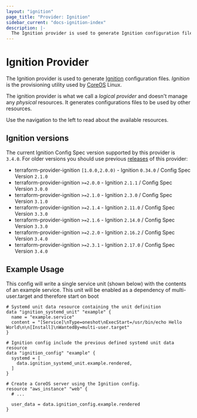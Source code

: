 ```yaml
---
layout: "ignition"
page_title: "Provider: Ignition"
sidebar_current: "docs-ignition-index"
description: |-
  The Ignition provider is used to generate Ignition configuration files used by CoreOS Linux.
---
```


# Ignition Provider

The Ignition provider is used to generate [Ignition](https://coreos.com/ignition/docs/latest/) configuration files. _Ignition_ is the provisioning utility used by [CoreOS](https://coreos.com/) Linux.

The ignition provider is what we call a _logical provider_ and doesn't manage any _physical_ resources. It generates configurations files to be used by other resources.

Use the navigation to the left to read about the available resources.

## Ignition versions

The current Ignition Config Spec version supported by this provider is `3.4.0`. For older versions you should use previous [releases](https://github.com/community-terraform-providers/terraform-provider-ignition/releases) of this provider:

* terraform-provider-ignition `[1.0.0,2.0.0)` - Ignition `0.34.0` / Config Spec Version `2.1.0`
* terraform-provider-ignition `>=2.0.0` - Ignition `2.1.1` / Config Spec Version `3.0.0`
* terraform-provider-ignition `>=2.1.0` - Ignition `2.3.0` / Config Spec Version `3.1.0`
* terraform-provider-ignition `>=2.1.4` - Ignition `2.11.0` / Config Spec Version `3.3.0`
* terraform-provider-ignition `>=2.1.6` - Ignition `2.14.0` / Config Spec Version `3.3.0`
* terraform-provider-ignition `>=2.2.0` - Ignition `2.16.2` / Config Spec Version `3.4.0`
* terraform-provider-ignition `>=2.3.1` - Ignition `2.17.0` / Config Spec Version `3.4.0`

## Example Usage

This config will write a single service unit (shown below) with the contents of an example service. This unit will be enabled as a dependency of multi-user.target and therefore start on boot

```hcl
# Systemd unit data resource containing the unit definition
data "ignition_systemd_unit" "example" {
  name = "example.service"
  content = "[Service]\nType=oneshot\nExecStart=/usr/bin/echo Hello World\n\n[Install]\nWantedBy=multi-user.target"
}

# Ignition config include the previous defined systemd unit data resource
data "ignition_config" "example" {
  systemd = [
    data.ignition_systemd_unit.example.rendered,
  ]
}

# Create a CoreOS server using the Ignition config.
resource "aws_instance" "web" {
  # ...

  user_data = data.ignition_config.example.rendered
}
```
